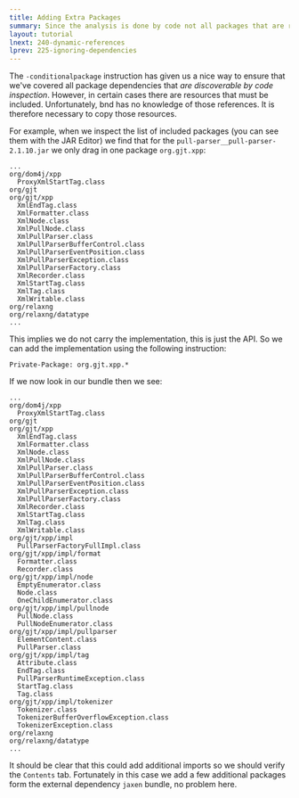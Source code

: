 ```yaml
---
title: Adding Extra Packages 
summary: Since the analysis is done by code not all packages that are required are found.
layout: tutorial
lnext: 240-dynamic-references
lprev: 225-ignoring-dependencies
---
```


The `-conditionalpackage` instruction has given us a nice way to ensure that we've covered all package dependencies that _are discoverable by code inspection_. However, in certain cases there are resources that must be included. Unfortunately, bnd has no knowledge of those references. It is therefore necessary to copy those resources. 

For example, when we inspect the list of included packages (you can see them with the JAR Editor) we find that for the   `pull-parser__pull-parser-2.1.10.jar` we only drag in one package `org.gjt.xpp`:

	...
	org/dom4j/xpp
	  ProxyXmlStartTag.class
	org/gjt
	org/gjt/xpp
	  XmlEndTag.class
	  XmlFormatter.class
	  XmlNode.class
	  XmlPullNode.class
	  XmlPullParser.class
	  XmlPullParserBufferControl.class
	  XmlPullParserEventPosition.class
	  XmlPullParserException.class
	  XmlPullParserFactory.class
	  XmlRecorder.class
	  XmlStartTag.class
	  XmlTag.class
	  XmlWritable.class
	org/relaxng
	org/relaxng/datatype
	...

This implies we do not carry the implementation, this is just the API. So we can add the implementation using the following instruction:

	Private-Package: org.gjt.xpp.*

If we now look in our bundle then we see:

	...
	org/dom4j/xpp
	  ProxyXmlStartTag.class
	org/gjt
	org/gjt/xpp
	  XmlEndTag.class
	  XmlFormatter.class
	  XmlNode.class
	  XmlPullNode.class
	  XmlPullParser.class
	  XmlPullParserBufferControl.class
	  XmlPullParserEventPosition.class
	  XmlPullParserException.class
	  XmlPullParserFactory.class
	  XmlRecorder.class
	  XmlStartTag.class
	  XmlTag.class
	  XmlWritable.class
	org/gjt/xpp/impl
	  PullParserFactoryFullImpl.class
	org/gjt/xpp/impl/format
	  Formatter.class
	  Recorder.class
	org/gjt/xpp/impl/node
	  EmptyEnumerator.class
	  Node.class
	  OneChildEnumerator.class
	org/gjt/xpp/impl/pullnode
	  PullNode.class
	  PullNodeEnumerator.class
	org/gjt/xpp/impl/pullparser
	  ElementContent.class
	  PullParser.class
	org/gjt/xpp/impl/tag
	  Attribute.class
	  EndTag.class
	  PullParserRuntimeException.class
	  StartTag.class
	  Tag.class
	org/gjt/xpp/impl/tokenizer
	  Tokenizer.class
	  TokenizerBufferOverflowException.class
	  TokenizerException.class
	org/relaxng
	org/relaxng/datatype
	...

It should be clear that this could add additional imports so we should verify the `Contents` tab. Fortunately in this case we add a few additional packages form the external dependency `jaxen` bundle, no problem here.

[DOM4J]: http://jpm4j.org/#!/p/org.jdom/jdom
[JPM4J]: http://jpm4j.org/
[-conditionalpackage]: http://bnd.bndtools.org/instructions/conditionalpackage.html
[blog]: http://njbartlett.name/2014/05/26/static-linking.html
[133 Service Loader Mediator Specification]: http://blog.osgi.org/2013/02/javautilserviceloader-in-osgi.html
[semanticaly versioned]: http://bnd.bndtools.org/chapters/170-versioning.html 
[135.3 osgi.contract Namespace]: http://blog.osgi.org/2013/08/osgi-contracts-wonkish.html
[BSD style license]: http://dom4j.sourceforge.net/dom4j-1.6.1/license.html
[supernodes of small worlds]: https://en.wikipedia.org/wiki/Small-world_network
[OSGiSemVer]: https://www.osgi.org/wp-content/uploads/SemanticVersioning.pdf
[osgi.enroute.examples.wrapping.dom4j.adapter]: https://github.com/osgi/osgi.enroute.examples/osgi.enroute.examples.wrapping.dom4j.adapter